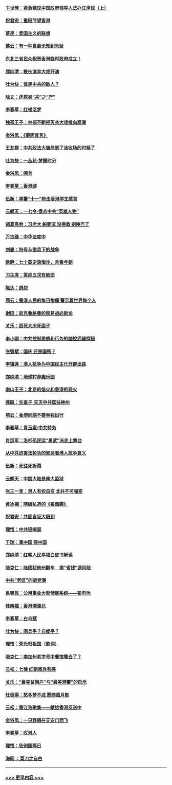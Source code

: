 #### [卞世传：紧急建议中国政府领导人法办江泽民（上）](../pages/nsc993/n11573208.md?t=10072155) 
#### [祝君安：重阳节望香港](../pages/nsc993/n11573190.md?t=10072155) 
#### [草民：爱国主义的联想](../pages/nsc993/n11572333.md?t=10072155) 
#### [拂云：有一种自豪无知到无耻](../pages/nsc993/n11572006.md?t=10072155) 
#### [东北三省民众祝贺香港临时政府成立！](../pages/nsc993/n11571215.md?t=10072155) 
#### [郑纯清：散伙演弃大戏开演](../pages/nsc993/n11570826.md?t=10072155) 
#### [吐为快：谁是中共的敌人？](../pages/nsc993/n11570817.md?t=10072155) 
#### [陆文：还原被“共”之“产”](../pages/nsc993/n11570798.md?t=10072155) 
#### [李春草：红楼沤梦](../pages/nsc993/n11569673.md?t=10072155) 
#### [独孤王子：林郑不断把灭共大戏推向高潮](../pages/nsc993/n11569381.md?t=10072155) 
#### [金浴凤：《蒙面宣言》](../pages/nsc993/n11569368.md?t=10072155) 
#### [王友群：中共政法大骗局到了该收场的时候了](../pages/nsc993/n11568940.md?t=10072155) 
#### [吐为快：一丛花‧梦醒时分](../pages/nsc993/n11567491.md?t=10072155) 
#### [金浴凤：阅兵](../pages/nsc993/n11567454.md?t=10072155) 
#### [李春草：香港颂](../pages/nsc993/n11567444.md?t=10072155) 
#### [伍新：黑警“十一”枪击香港学生感言](../pages/nsc993/n11567426.md?t=10072155) 
#### [云鹤天：一七令‧盘点中共“英雄人物”](../pages/nsc993/n11567091.md?t=10072155) 
#### [诸葛高参：习老大 船要沉 没得救 别挣巴了](../pages/nsc993/n11566976.md?t=10072155) 
#### [万古缘：中华法度中](../pages/nsc993/n11566726.md?t=10072155) 
#### [刘曼：符号与信息下的战争](../pages/nsc993/n11564655.md?t=10072155) 
#### [耿静：七十载逆浪淘沙，且看今朝](../pages/nsc993/n11564520.md?t=10072155) 
#### [习主席：答应五求有脸面](../pages/nsc993/n11563953.md?t=10072155) 
#### [陈达：鸽怨](../pages/nsc993/n11561879.md?t=10072155) 
#### [项云：香港人民的每日惨痛  警示着世界每个人](../pages/nsc993/n11559273.md?t=10072155) 
#### [谢田：驳克鲁格曼的贸易战必败论](../pages/nsc993/n11555840.md?t=10072155) 
#### [关乐：启死大庆死面子](../pages/nsc993/n11556823.md?t=10072155) 
#### [李小刚：中共控制思想和行为的脑控武器探秘](../pages/nsc993/n11556776.md?t=10072155) 
#### [张智斌：国庆  还是国殇？](../pages/nsc993/n11556617.md?t=10072155) 
#### [李镇莲：港人抗争为中国民主化开辟出路](../pages/nsc993/n11556570.md?t=10072155) 
#### [郑纯清：地球村非魔乐园](../pages/nsc993/n11555415.md?t=10072155) 
#### [南山王子：北京的焰火和香港的怒火](../pages/nsc993/n11555318.md?t=10072155) 
#### [莲园：生查子·天灭中共匡扶神州](../pages/nsc993/n11555302.md?t=10072155) 
#### [项云：香港同胞不要单独出行](../pages/nsc993/n11555276.md?t=10072155) 
#### [李春草：青玉案‧中共特务](../pages/nsc993/n11552356.md?t=10072155) 
#### [肖运军：洛杉矶民运“勇武”派走上舞台](../pages/nsc993/n11551595.md?t=10072155) 
#### [从中共迫害法轮功的邪恶看港人抗争意义](../pages/nsc993/n11540858.md?t=10072155) 
#### [伍新：死往死折腾](../pages/nsc993/n11550174.md?t=10072155) 
#### [云鹤天：中国大陆是座大监狱](../pages/nsc993/n11550155.md?t=10072155) 
#### [张三一言：港人有权自变 北共不可强变](../pages/nsc993/n11550132.md?t=10072155) 
#### [黄冰楠：瞎编乱造的《狼图腾》](../pages/nsc993/n11550082.md?t=10072155) 
#### [祝君安：共匪自证大限到](../pages/nsc993/n11550041.md?t=10072155) 
#### [理悟：中共轻嘚瑟](../pages/nsc993/n11547978.md?t=10072155) 
#### [千瑞：真中国 假中国](../pages/nsc993/n11547865.md?t=10072155) 
#### [郑纯清：红朝人民幸福白皮书解读](../pages/nsc993/n11547499.md?t=10072155) 
#### [骆克仁：陆团犹他州翻车　揭“省钱”游风险](../pages/nsc993/n11546977.md?t=10072155) 
#### [中共“老区”的退党潮](../pages/nsc993/n11545995.md?t=10072155) 
#### [吕锡民：公用事业大型储能系统——铅电池](../pages/nsc993/n11545701.md?t=10072155) 
#### [桂南福：香港潮涌北](../pages/nsc993/n11545682.md?t=10072155) 
#### [李春草：白鸟赋](../pages/nsc993/n11545663.md?t=10072155) 
#### [吐为快：阅兵乎？自娱乎？](../pages/nsc993/n11545625.md?t=10072155) 
#### [理悟：荣光归祖国（歌词）](../pages/nsc993/n11545616.md?t=10072155) 
#### [骆克仁：南加州老字号中餐馆哪去了？](../pages/nsc993/n11545120.md?t=10072155) 
#### [云松：七律 红朝阅兵有感](../pages/nsc993/n11542394.md?t=10072155) 
#### [关乐：“最美贫困户”与“最美港警”的启示](../pages/nsc993/n11542252.md?t=10072155) 
#### [杜彼得：愁多梦不成 愿随孤月影](../pages/nsc993/n11540296.md?t=10072155) 
#### [云松：香江浩歌集——献给香港反送中](../pages/nsc993/n11540149.md?t=10072155) 
#### [金浴凤：一只野鸽在天安门翔飞](../pages/nsc993/n11540280.md?t=10072155) 
#### [李春草：叹港人](../pages/nsc993/n11540119.md?t=10072155) 
#### [理悟：告别国殇日](../pages/nsc993/n11539610.md?t=10072155) 
#### [海网 ：菜刀之自白](../pages/nsc993/n11539597.md?t=10072155) 

----
#### [ >>> 更早内容 <<< ](../indexes/nsc993-earlier.md)
